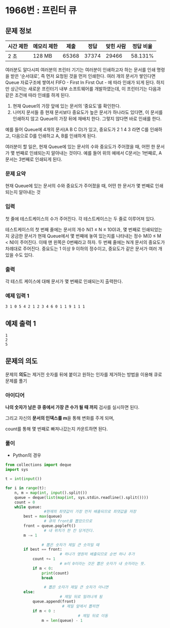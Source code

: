 # 1966번 : 프린터 큐

## 문제 정보

| 시간 제한 | 메모리 제한 | 제출 | 정답 | 맞힌 사람 | 정답 비율 |
| --- | --- | --- | --- | --- | --- |
| 2 초 | 128 MB | 65368 | 37374 | 29466 | 58.131% |

여러분도 알다시피 여러분의 프린터 기기는 여러분이 인쇄하고자 하는 문서를 인쇄 명령을 받은 ‘순서대로’, 즉 먼저 요청된 것을 먼저 인쇄한다. 여러 개의 문서가 쌓인다면 Queue 자료구조에 쌓여서 FIFO - First In First Out - 에 따라 인쇄가 되게 된다. 하지만 상근이는 새로운 프린터기 내부 소프트웨어를 개발하였는데, 이 프린터기는 다음과 같은 조건에 따라 인쇄를 하게 된다.

1. 현재 Queue의 가장 앞에 있는 문서의 ‘중요도’를 확인한다.
2. 나머지 문서들 중 현재 문서보다 중요도가 높은 문서가 하나라도 있다면, 이 문서를 인쇄하지 않고 Queue의 가장 뒤에 재배치 한다. 그렇지 않다면 바로 인쇄를 한다.

예를 들어 Queue에 4개의 문서(A B C D)가 있고, 중요도가 2 1 4 3 라면 C를 인쇄하고, 다음으로 D를 인쇄하고 A, B를 인쇄하게 된다.

여러분이 할 일은, 현재 Queue에 있는 문서의 수와 중요도가 주어졌을 때, 어떤 한 문서가 몇 번째로 인쇄되는지 알아내는 것이다. 예를 들어 위의 예에서 C문서는 1번째로, A문서는 3번째로 인쇄되게 된다.

### 문제 요약

현재 Queue에 있는 문서의 수와 중요도가 주어졌을 때, 어떤 한 문서가 몇 번째로 인쇄되는지 알아내는 것

### 입력

첫 줄에 테스트케이스의 수가 주어진다. 각 테스트케이스는 두 줄로 이루어져 있다.

테스트케이스의 첫 번째 줄에는 문서의 개수 N(1 ≤ N ≤ 100)과, 몇 번째로 인쇄되었는지 궁금한 문서가 현재 Queue에서 몇 번째에 놓여 있는지를 나타내는 정수 M(0 ≤ M < N)이 주어진다. 이때 맨 왼쪽은 0번째라고 하자. 두 번째 줄에는 N개 문서의 중요도가 차례대로 주어진다. 중요도는 1 이상 9 이하의 정수이고, 중요도가 같은 문서가 여러 개 있을 수도 있다.

### 출력

각 테스트 케이스에 대해 문서가 몇 번째로 인쇄되는지 출력한다.

### 예제 입력 1

`3
1 0
5
4 2
1 2 3 4
6 0
1 1 9 1 1 1`

## 예제 출력 1

```
1
2
5
```

## 문제의 의도

문제의 **의도**는 제거전 숫자를 뒤에 붙이고 원하는 인자를 제거하는 방법을 이용해 큐로 문제를 풀기

### 아이디어

**나의 숫자가 남은 큐 중에서 가장 큰 수가 될 때 까지** 검사를 실시하면 된다.

그리고 자신의 **문서의 인덱스를 m**을 통해 변화를 주게 되며,

count를 통해 몇 번째로 빠져나갔는지 카운트하면 된다.

### 풀이

- Python의 경우

```python
from collections import deque
import sys

t = int(input())

for i in range(t):
    n, m = map(int, input().split())
    queue = deque(list(map(int, sys.stdin.readline().split())))
    count = 0
    while queue:
				 #현재의 최댓값이 가장 먼저 배출되므로 최댓값을 저장
        best = max(queue) 
				 # 큐의 front를 뽑았으므로
        front = queue.popleft()
				 # 내 위치가 한 칸 당겨진다.
        m -= 1
				
				# 뽑은 숫자가 제일 큰 숫자일 때
        if best == front: 
						# 하나가 영원히 배출되므로 순번 하나 추가
            count += 1 
						# m이 0이라는 것은 뽑은 숫자가 내 숫자라는 뜻.
            if m < 0: 
                print(count)
                break
				
				 # 뽑은 숫자가 제일 큰 숫자가 아니면
        else:  
						# 제일 뒤로 밀려나게 됨
            queue.append(front) 
						 # 제일 앞에서 뽑히면
            if m < 0 : 
								# 제일 뒤로 이동
                m = len(queue) - 1 
```
